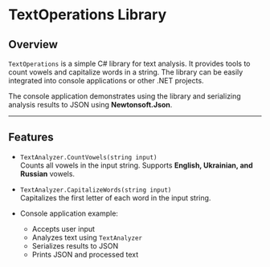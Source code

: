 # TextOperations Library

## Overview

`TextOperations` is a simple C# library for text analysis. It provides tools to count vowels and capitalize words in a string. The library can be easily integrated into console applications or other .NET projects.

The console application demonstrates using the library and serializing analysis results to JSON using **Newtonsoft.Json**.

---

## Features

- `TextAnalyzer.CountVowels(string input)`  
  Counts all vowels in the input string. Supports **English, Ukrainian, and Russian** vowels.

- `TextAnalyzer.CapitalizeWords(string input)`  
  Capitalizes the first letter of each word in the input string.

- Console application example:
  - Accepts user input
  - Analyzes text using `TextAnalyzer`
  - Serializes results to JSON
  - Prints JSON and processed text
